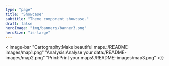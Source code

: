 ```yaml
---
type: "page"
title: "Showcase"
subtitle: "Theme component showcase."
draft: false
heroImage: "img/banners/banner3.png"
heroSize: "is-large"
---
```


< image-bar 
    "Cartography:Make beautiful maps.:/README-images/map1.png"
    "Analysis:Analyse your data:/README-images/map2.png"
    "Print:Print your maps!:/README-images/map3.png" >}}